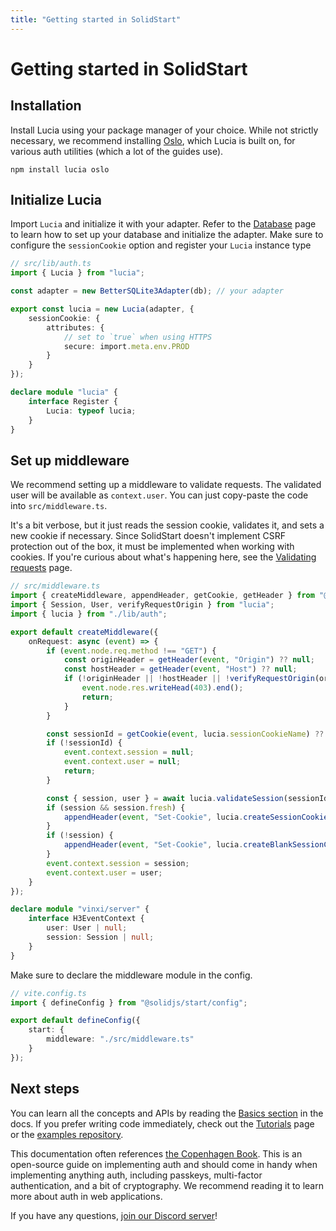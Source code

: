 ```yaml
---
title: "Getting started in SolidStart"
---
```


# Getting started in SolidStart

## Installation

Install Lucia using your package manager of your choice. While not strictly necessary, we recommend installing [Oslo](https://oslo.js.org), which Lucia is built on, for various auth utilities (which a lot of the guides use).

```
npm install lucia oslo
```

## Initialize Lucia

Import `Lucia` and initialize it with your adapter. Refer to the [Database](/database) page to learn how to set up your database and initialize the adapter. Make sure to configure the `sessionCookie` option and register your `Lucia` instance type

```ts
// src/lib/auth.ts
import { Lucia } from "lucia";

const adapter = new BetterSQLite3Adapter(db); // your adapter

export const lucia = new Lucia(adapter, {
	sessionCookie: {
		attributes: {
			// set to `true` when using HTTPS
			secure: import.meta.env.PROD
		}
	}
});

declare module "lucia" {
	interface Register {
		Lucia: typeof lucia;
	}
}
```

## Set up middleware

We recommend setting up a middleware to validate requests. The validated user will be available as `context.user`. You can just copy-paste the code into `src/middleware.ts`.

It's a bit verbose, but it just reads the session cookie, validates it, and sets a new cookie if necessary. Since SolidStart doesn't implement CSRF protection out of the box, it must be implemented when working with cookies. If you're curious about what's happening here, see the [Validating requests](/guides/validate-session-cookies/solidstart) page.

```ts
// src/middleware.ts
import { createMiddleware, appendHeader, getCookie, getHeader } from "@solidjs/start/server";
import { Session, User, verifyRequestOrigin } from "lucia";
import { lucia } from "./lib/auth";

export default createMiddleware({
	onRequest: async (event) => {
		if (event.node.req.method !== "GET") {
			const originHeader = getHeader(event, "Origin") ?? null;
			const hostHeader = getHeader(event, "Host") ?? null;
			if (!originHeader || !hostHeader || !verifyRequestOrigin(originHeader, [hostHeader])) {
				event.node.res.writeHead(403).end();
				return;
			}
		}

		const sessionId = getCookie(event, lucia.sessionCookieName) ?? null;
		if (!sessionId) {
			event.context.session = null;
			event.context.user = null;
			return;
		}

		const { session, user } = await lucia.validateSession(sessionId);
		if (session && session.fresh) {
			appendHeader(event, "Set-Cookie", lucia.createSessionCookie(session.id).serialize());
		}
		if (!session) {
			appendHeader(event, "Set-Cookie", lucia.createBlankSessionCookie().serialize());
		}
		event.context.session = session;
		event.context.user = user;
	}
});

declare module "vinxi/server" {
	interface H3EventContext {
		user: User | null;
		session: Session | null;
	}
}
```

Make sure to declare the middleware module in the config.

```ts
// vite.config.ts
import { defineConfig } from "@solidjs/start/config";

export default defineConfig({
	start: {
		middleware: "./src/middleware.ts"
	}
});
```

## Next steps

You can learn all the concepts and APIs by reading the [Basics section](/basics/sessions) in the docs. If you prefer writing code immediately, check out the [Tutorials](/tutorials) page or the [examples repository](https://github.com/lucia-auth/examples/tree/main).

This documentation often references [the Copenhagen Book](https://thecopenhagenbook.com/mfa). This is an open-source guide on implementing auth and should come in handy when implementing anything auth, including passkeys, multi-factor authentication, and a bit of cryptography. We recommend reading it to learn more about auth in web applications.

If you have any questions, [join our Discord server](https://discord.com/invite/PwrK3kpVR3)!
